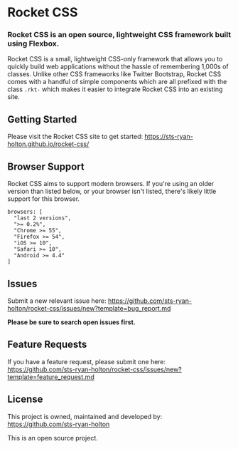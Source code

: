 # Rocket CSS

### Rocket CSS is an open source, lightweight CSS framework built using Flexbox.

Rocket CSS is a small, lightweight CSS-only framework that allows you to quickly build web applications without the hassle of remembering 1,000s of classes. Unlike other CSS frameworks like Twitter Bootstrap, Rocket CSS comes with a handful of simple components which are all prefixed with the class `.rkt-` which makes it easier to integrate Rocket CSS into an existing site.

## Getting Started

Please visit the Rocket CSS site to get started: https://sts-ryan-holton.github.io/rocket-css/

## Browser Support

Rocket CSS aims to support modern browsers. If you're using an older version than listed below, or your browser isn't listed, there's likely little support for this browser.

```
browsers: [
  "last 2 versions",
  ">= 0.2%",
  "Chrome >= 55",
  "Firefox >= 54",
  "iOS >= 10",
  "Safari >= 10",
  "Android >= 4.4"
]
```

## Issues

Submit a new relevant issue here: https://github.com/sts-ryan-holton/rocket-css/issues/new?template=bug_report.md

**Please be sure to search open issues first.**

## Feature Requests

If you have a feature request, please submit one here: https://github.com/sts-ryan-holton/rocket-css/issues/new?template=feature_request.md

## License

This project is owned, maintained and developed by: https://github.com/sts-ryan-holton

This is an open source project.
